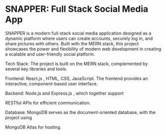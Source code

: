 # SNAPPER: Full Stack Social Media App
SNAPPER is a modern full-stack social media application designed as a dynamic platform where users can create accounts, securely log in, and share pictures with others. Built with the MERN stack, this project showcases the power and flexibility of modern web development in creating a scalable and user-friendly social platform.

Tech Stack:
The project is built on the MERN stack, complemented by several key libraries and tools.

Frontend: React.js , HTML, CSS, JavaScript. The frontend provides an interactive, component-based user interface.

Backend: Node.js and Express.js , which together support 

RESTful APIs for efficient communication.

Database: MongoDB serves as the document-oriented database, with the project using 

MongoDB Atlas for hosting.
